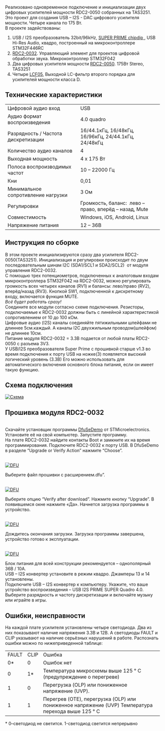 Реализовано одновременное подключение и инициализации двух цифровых усилителей мощности RDC2-0050 собранных на TAS3251.<br />
Это проект для создания USB &ndash; I2S - DAC цифрового усилителя мощности. Четыре канала по 175 Вт.<br />
В проекте задействованы:<br />
1. USB / I2S преобразователь 32bit/96kHz, <a class="link" href="/product0/9000569733"> SUPER PRIME chipdip </a>, USB Hi-Res Audio, квадро, построенный на микроконтроллере STM32F446RC<br />
2. <a class="link" href="/product/rdc2-0032">RDC2-0032</a>. Управляющий элемент для проектов цифровой обработки звука. Микроконтроллер STM32F042<br />
3. Два цифровых усилителя мощности <a class="link" href="/product/rdc2-0050">RDC2-0050</a>. 175Вт Stereo, TAS3251<br />
4. Четыре <a class="link" href="/product/lcf05">LCF05</a>, Выходной LC-фильтр второго порядка для усилителей мощности класса D.
<h2>Технические характеристики</h2>

<table>
	<tbody>
		<tr>
			<td>Цифровой аудио вход</td>
			<td>USB</td>
		</tr>
		<tr>
			<td>Аудио формат воспроизведения &nbsp;</td>
			<td>4.0 quadro</td>
		</tr>
		<tr>
			<td>Разрядность / Частота дискретизации</td>
			<td>16/44.1кГц, 16/48кГц, 16/96кГц, 24/44.1кГц, 24/48кГц</td>
		</tr>
		<tr>
			<td>Количество аудио каналов</td>
			<td>4</td>
		</tr>
		<tr>
			<td>Выходная мощность</td>
			<td>4 x 175 Вт</td>
		</tr>
		<tr>
			<td>Полоса воспроизводимых частот</td>
			<td>10 &ndash; 22000 Гц</td>
		</tr>
		<tr>
			<td>Кни</td>
			<td>0,01</td>
		</tr>
		<tr>
			<td>Минимальное сопротивление нагрузки</td>
			<td>3 Ом</td>
		</tr>
		<tr>
			<td>Регулировки</td>
			<td>Громкость, баланс: &nbsp;лево &ndash; право, вперёд &ndash; назад, Mute</td>
		</tr>
		<tr>
			<td>Совместимость</td>
			<td>Windows, iOS, Android, Linux</td>
		</tr>
		<tr>
			<td>Напряжение питания</td>
			<td>12 &ndash; 36В</td>
		</tr>
	</tbody>
</table>

<h2>Инструкция по сборке</h2>
В этом проекте инициализируются сразу два усилителя RDC2-0050(TAS3251). Инициализация и регулировки происходит по двум последовательным шинам I2C (SDA1/SCL1 и SDA2/SCL2) &nbsp;от модуля управления RDC2-0032.<br />
С помощью трех потенциометров, подключенных к аналоговым входам микроконтроллера STM32F042 на RDC2-0032,&nbsp;можно регулировать громкость всех четырех каналов (RV1) и балансы: лево/право (RV2), вперёд/назад (RV3). Кнопкой SW1, подключенной к дискретному входу,&nbsp;включается функция MUTE.<br />
<em>Всё будет работать сразу!</em><br />
Соедините все модули согласно схеме подключения. Резисторы, подключаемые к RDC2-0032 должны быть с линейной характеристикой сопротивлением от 10 до 100 кОм.<br />
Цифровые аудио (I2S) каналы соединяйте пятижильными шлейфами не длиннее 5см.каждый. А каналы I2C двухжильным проводом(шлейфом) не длиннее 10см.<br />
Питание модуля RDC2-0032 = 3.3В подается от любой платы RDC2-0050 с разъема 3V3.<br />
У USB/I2S преобразователя Super Prime с прошивкой старше v1.3 во время подключения к порту USB на ножке(3) появляется высокий логический уровень (3.3В) Его можно использовать для автоматического включения основного блока питания, если он имеет такую функцию.
<h2>Схема подключения</h2>

<p><a class="galery" href="https://static.chipdip.ru/lib/605/DOC004605114.jpg"><img alt="Схема" src="https://static.chipdip.ru/lib/605/DOC004605114.jpg" /></a></p>

<h2>Прошивка модуля RDC2-0032</h2>
<br />
Cкачайте установщик программы <a class="link" href="https://static.chipdip.ru/lib/465/DOC002465470.zip">DfuSeDemo</a> от STMicroelectronics. Установите её на свой компьютер. Запустите программу.<br />
На плате RDC2-0032 найдите контакты Boot и замкните их на время программирования. Подключите RDC2-0032 к порту USB. В DfuSeDemo в разделе &ldquo;Upgrade or Verify Action&rdquo; нажмите &ldquo;Choose&rdquo;.<br />
&nbsp;
<p><a class="galery" href="https://static.chipdip.ru/lib/504/DOC004504421.jpg"><img alt="DFU" src="https://static.chipdip.ru/lib/504/DOC004504742.jpg" /></a></p>
Выберите файл прошивки с расширением.dfu&rdquo;.<br />
&nbsp;
<p><a class="galery" href="https://static.chipdip.ru/lib/504/DOC004504421.jpg"><img alt="DFU" src="https://static.chipdip.ru/lib/504/DOC004504743.jpg" /></a></p>
Выберите опцию &ldquo;Verify after download&rdquo;. Нажмите кнопку &ldquo;Upgrade&rdquo;. В появившемся окне нажмите &laquo;Да&raquo;. Начнется загрузка программы в устройство.<br />
&nbsp;
<p><a class="galery" href="https://static.chipdip.ru/lib/504/DOC004504421.jpg"><img alt="DFU" src="https://static.chipdip.ru/lib/504/DOC004504744.jpg" /></a></p>
Дождитесь окончания загрузки. Загрузка программы завершена, устройство готово к эксплуатации.<br />
&nbsp;
<p><a class="galery" href="https://static.chipdip.ru/lib/504/DOC004504421.jpg"><img alt="DFU" src="https://static.chipdip.ru/lib/504/DOC004504745.jpg" /></a></p>
Блок питания для всей конструкции рекомендуется &ndash; однополярный 36В / 10А.<br />
USB &ndash; I2S конвертер установите в режим квадро. Джамперы 13 и 14 установлены.<br />
Подключите USB &ndash; I2S конвертер к компьютеру. Укажите, что ваше устройство воспроизведения &ndash; USB I2S PRIME SUPER Quadro 4.0. Выберите разрядность и частоту дискретизации и включайте музыку или играйте в игры. <img alt="" src="https://static.chipdip.ru/lib/369/DOC004369719.jpg" />
<h2>Ошибки, неисправности</h2>
На каждой плате усилителя установлены четыре светодиода. Два из них показывают наличие напряжения 3.3В и 12В. А светодиоды FAULT и CLIP указывают на наличие серьёзных нарушений в работе. Распознать ошибки можно по нижеприведенной таблице:

<table>
	<tbody>
		<tr>
			<td>FAULT</td>
			<td>CLIP</td>
			<td>Ошибка</td>
		</tr>
		<tr>
			<td>0*</td>
			<td>0</td>
			<td>Ошибок нет</td>
		</tr>
		<tr>
			<td>0</td>
			<td>1*</td>
			<td>Температура микросхемы выше 125 &deg; C (предупреждение о перегреве)</td>
		</tr>
		<tr>
			<td>1</td>
			<td>0</td>
			<td>Перегрузка (OLP) или пониженное напряжение (UVP).</td>
		</tr>
		<tr>
			<td>1</td>
			<td>1</td>
			<td>Перегрев (OTE), перегрузка (OLP) или пониженное напряжение (UVP) Температура перехода выше 125 &deg; C</td>
		</tr>
	</tbody>
</table>
* 0&ndash;светодиод не светится. 1-cветодиод светится непрерывно &nbsp;<br />
&nbsp;
